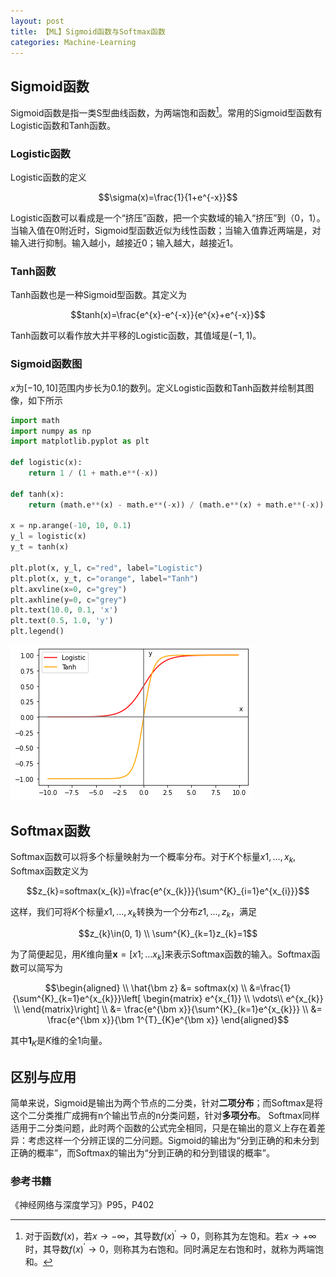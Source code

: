 ```yaml
---
layout: post
title: 【ML】Sigmoid函数与Softmax函数
categories: Machine-Learning
---
```

## Sigmoid函数
Sigmoid函数是指一类S型曲线函数，为两端饱和函数[^1]。常用的Sigmoid型函数有Logistic函数和Tanh函数。

[^1]: 对于函数$f(x)$，若$x\to-\infty$，其导数$f(x)^{\prime} \to 0$，则称其为左饱和。若$x\to+\infty$时，其导数$f(x)^{\prime} \to 0$，则称其为右饱和。同时满足左右饱和时，就称为两端饱和。
### Logistic函数
Logistic函数的定义

$$\sigma(x)=\frac{1}{1+e^{-x}}$$

Logistic函数可以看成是一个“挤压”函数，把一个实数域的输入“挤压”到（0，1）。当输入值在0附近时，Sigmoid型函数近似为线性函数；当输入值靠近两端是，对输入进行抑制。输入越小，越接近0；输入越大，越接近1。

### Tanh函数
Tanh函数也是一种Sigmoid型函数。其定义为

$$tanh(x)=\frac{e^{x}-e^{-x}}{e^{x}+e^{-x}}$$

Tanh函数可以看作放大并平移的Logistic函数，其值域是$(-1, 1)$。

### Sigmoid函数图
$x$为$[-10, 10]$范围内步长为0.1的数列。定义Logistic函数和Tanh函数并绘制其图像，如下所示

```python
import math
import numpy as np
import matplotlib.pyplot as plt

def logistic(x):
    return 1 / (1 + math.e**(-x))

def tanh(x):
    return (math.e**(x) - math.e**(-x)) / (math.e**(x) + math.e**(-x))

x = np.arange(-10, 10, 0.1)
y_l = logistic(x)
y_t = tanh(x)

plt.plot(x, y_l, c="red", label="Logistic")
plt.plot(x, y_t, c="orange", label="Tanh")
plt.axvline(x=0, c="grey")
plt.axhline(y=0, c="grey")
plt.text(10.0, 0.1, 'x')
plt.text(0.5, 1.0, 'y')
plt.legend()
```


<img src="/assets/post/2021-08-15/1.png">



## Softmax函数
Softmax函数可以将多个标量映射为一个概率分布。对于$K$个标量$x1,...,x_{k}$, Softmax函数定义为

$$z_{k}=softmax(x_{k})=\frac{e^{x_{k}}}{\sum^{K}_{i=1}e^{x_{i}}}$$

这样，我们可将$K$个标量$x1,...,x_{k}$转换为一个分布$z1,...,z_{k}$，满足

$$z_{k}\in(0, 1) \\
\sum^{K}_{k=1}z_{k}=1$$

为了简便起见，用$K$维向量$\bm x=[x1;...x_{k}]$来表示Softmax函数的输入。Softmax函数可以简写为

$$\begin{aligned} \\
\hat{\bm z} &= softmax(x) \\
&=\frac{1}{\sum^{K}_{k=1}e^{x_{k}}}\left[
\begin{matrix}
e^{x_{1}} \\
\vdots\\
e^{x_{k}} \\ 
\end{matrix}\right] \\
&= \frac{e^{\bm x}}{\sum^{K}_{k=1}e^{x_{k}}} \\
&= \frac{e^{\bm x}}{\bm 1^{T}_{K}e^{\bm x}}
\end{aligned}$$

其中$\bm 1_{K}$是$K$维的全1向量。

## 区别与应用
简单来说，Sigmoid是输出为两个节点的二分类，针对**二项分布**；而Softmax是将这个二分类推广成拥有n个输出节点的n分类问题，针对**多项分布**。
Softmax同样适用于二分类问题，此时两个函数的公式完全相同，只是在输出的意义上存在着差异：考虑这样一个分辨正误的二分问题。Sigmoid的输出为“分到正确的和未分到正确的概率”，而Softmax的输出为“分到正确的和分到错误的概率”。

### 参考书籍
《神经网络与深度学习》P95，P402
